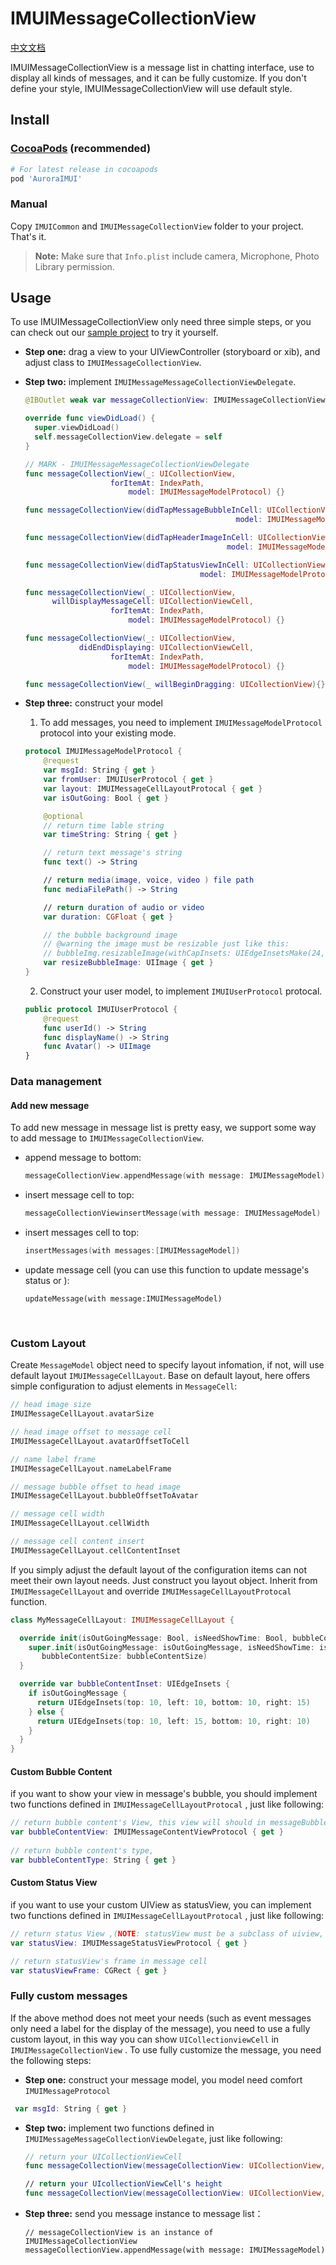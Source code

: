 # IMUIMessageCollectionView
[中文文档](./IMUIMessageCollectionView_usage_iOS_zh.md)

IMUIMessageCollectionView is a message list in chatting interface, use to display all kinds of messages, and it can be fully customize. If you don't define your style, IMUIMessageCollectionView will use default style.

## Install
### [CocoaPods](https://cocoapods.org/)  (recommended)

```ruby
# For latest release in cocoapods
pod 'AuroraIMUI'
```

### Manual
Copy `IMUICommon`  and `IMUIMessageCollectionView` folder to your project. That's it.

>**Note:** Make sure that `Info.plist` include camera, Microphone, Photo Library permission.

## Usage
To use IMUIMessageCollectionView only need three simple steps, or you can check out our [sample project](./../../iOS/sample) to try it yourself.
- **Step one:** drag a view to your UIViewController (storyboard or xib), and adjust class to `IMUIMessageCollectionView`.

- **Step two:** implement `IMUIMessageMessageCollectionViewDelegate`.

  ```swift
  @IBOutlet weak var messageCollectionView: IMUIMessageCollectionView!

  override func viewDidLoad() {
    super.viewDidLoad()
    self.messageCollectionView.delegate = self
  }

  // MARK - IMUIMessageMessageCollectionViewDelegate
  func messageCollectionView(_: UICollectionView,
                     forItemAt: IndexPath,
                         model: IMUIMessageModelProtocol) {}

  func messageCollectionView(didTapMessageBubbleInCell: UICollectionViewCell,
                                                 model: IMUIMessageModelProtocol) {}

  func messageCollectionView(didTapHeaderImageInCell: UICollectionViewCell,
                                               model: IMUIMessageModelProtocol)

  func messageCollectionView(didTapStatusViewInCell: UICollectionViewCell, 
  									     model: IMUIMessageModelProtocol)

  func messageCollectionView(_: UICollectionView,
        willDisplayMessageCell: UICollectionViewCell,
                     forItemAt: IndexPath,
                         model: IMUIMessageModelProtocol) {}

  func messageCollectionView(_: UICollectionView,
              didEndDisplaying: UICollectionViewCell,
                     forItemAt: IndexPath,
                         model: IMUIMessageModelProtocol) {}

  func messageCollectionView(_ willBeginDragging: UICollectionView){}
  ```
- **Step three:** construct your model

  1. To add messages, you need to implement `IMUIMessageModelProtocol` protocol into your existing mode.
  ```swift
  protocol IMUIMessageModelProtocol {
      @request
      var msgId: String { get }
      var fromUser: IMUIUserProtocol { get }
      var layout: IMUIMessageCellLayoutProtocal { get }
      var isOutGoing: Bool { get }

      @optional
      // return time lable string
      var timeString: String { get }

      // return text message's string
      func text() -> String

      // return media(image, voice, video ) file path
      func mediaFilePath() -> String

      // return duration of audio or video
      var duration: CGFloat { get }

      // the bubble background image
      // @warning the image must be resizable just like this:
      // bubbleImg.resizableImage(withCapInsets: UIEdgeInsetsMake(24, 15, 9, 10), resizingMode: .tile)
      var resizeBubbleImage: UIImage { get }
  }
  ```

  2. Construct your user model, to implement `IMUIUserProtocol` protocal.
  ```swift
  public protocol IMUIUserProtocol {
      @request
      func userId() -> String
      func displayName() -> String
      func Avatar() -> UIImage
  }
  ```

### Data management
#### Add new message
To add new message in message list is pretty easy, we support some way to add message to `IMUIMessageCollectionView`.
- append message to bottom:
  ```swift
  messageCollectionView.appendMessage(with message: IMUIMessageModel)
  ```

- insert message cell to top:
  ```swift
  messageCollectionViewinsertMessage(with message: IMUIMessageModel)
  ```

- insert messages cell to top:
  ```swift
  insertMessages(with messages:[IMUIMessageModel])
  ```

- update message cell (you can use this function to update message's status or ):

  ```
  updateMessage(with message:IMUIMessageModel)
  ```

  ​

### Custom  Layout

Create `MessageModel` object need to specify layout infomation, if not, will use default layout `IMUIMessageCellLayout`. Base on default layout, here offers simple configuration to adjust elements in `MessageCell`:

```swift
// head image size
IMUIMessageCellLayout.avatarSize

// head image offset to message cell
IMUIMessageCellLayout.avatarOffsetToCell

// name label frame
IMUIMessageCellLayout.nameLabelFrame

// message bubble offset to head image
IMUIMessageCellLayout.bubbleOffsetToAvatar

// message cell width
IMUIMessageCellLayout.cellWidth

// message cell content insert
IMUIMessageCellLayout.cellContentInset
```

If you simply adjust the default layout of the configuration items can not meet their own layout needs.  Just construct you layout object. Inherit from `IMUIMessageCellLayout` and override `IMUIMessageCellLayoutProtocal` function.

```swift
class MyMessageCellLayout: IMUIMessageCellLayout {

  override init(isOutGoingMessage: Bool, isNeedShowTime: Bool, bubbleContentSize: CGSize) {
    super.init(isOutGoingMessage: isOutGoingMessage, isNeedShowTime: isNeedShowTime,
       bubbleContentSize: bubbleContentSize)
  }

  override var bubbleContentInset: UIEdgeInsets {
    if isOutGoingMessage {
      return UIEdgeInsets(top: 10, left: 10, bottom: 10, right: 15)
    } else {
      return UIEdgeInsets(top: 10, left: 15, bottom: 10, right: 10)
    }
  }
}
```

#### Custom Bubble Content

if you want to show your view in message's bubble, you should implement two functions defined in `IMUIMessageCellLayoutProtocal` , just like following:

```swift
// return bubble content's View, this view will should in messageBubble. (NOTE: bubbleContentView must be a subclass of uiview, and you shouldn't store bubbleContentView yourself)
var bubbleContentView: IMUIMessageContentViewProtocol { get }
  
// return bubble content's type,
var bubbleContentType: String { get }
```

#### Custom Status View

if you want to use your custom UIView as statusView, you can implement two functions defined in `IMUIMessageCellLayoutProtocal` , just like following:

```swift
// return status View ,(NOTE: statusView must be a subclass of uiview, and you shouldn't store statusView yourself)
var statusView: IMUIMessageStatusViewProtocol { get }

// return statusView's frame in message cell
var statusViewFrame: CGRect { get }
```

### Fully custom messages

If the above method does not meet your needs (such as event messages only need a label for the display of the message), you need to use a fully custom layout, in this way you can show `UICollectionviewCell` in `IMUIMessageCollectionView`  . To use fully customize the message, you need the following steps:

- **Step one:** construct your message model, you model need comfort `IMUIMessageProtocol`

 ```swift
  var msgId: String { get }
 ```
- **Step two:** implement two functions defined in `IMUIMessageMessageCollectionViewDelegate`,  just like following:

  ```swift
  // return your UICollectionViewCell
  func messageCollectionView(messageCollectionView: UICollectionView, forItemAt: IndexPath, messageModel: IMUIMessageProtocol) -> UICollectionViewCell?

  // return your UIcollectionViewCell's height
  func messageCollectionView(messageCollectionView: UICollectionView, heightForItemAtIndexPath forItemAt: IndexPath, messageModel: IMUIMessageProtocol) -> NSNumber?
  ```

- **Step three:** send you message instance to message list：

    ```
    // messageCollectionView is an instance of IMUIMessageCollectionView
    messageCollectionView.appendMessage(with message: IMUIMessageModel)
    ```

    ​

